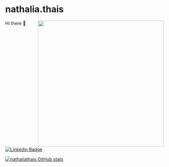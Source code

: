 # nathalia.thais
Hi there 👋
<img align="right" width="400" height="400" src="![image](https://live.staticflickr.com/748/20445410340_c1a0fe6a6a_b.jpg)">


[![Linkedin Badge](https://img.shields.io/badge/-LinkedIn-blue?style=flat-square&logo=Linkedin&logoColor=white&link=https://www.linkedin.com/in/nathalia-t-404798102/)](https://www.linkedin.com/in/nathalia-t-404798102/)


[![nathaliathais GitHub stats](https://github-readme-stats.vercel.app/api?username=nathaliathais)](https://github.com/nathaliathais/github-readme-stats)
